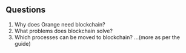 ## Questions
1. Why does Orange need blockchain?
2. What problems does blockchain solve?
3. Which processes can be moved to blockchain?
...(more as per the guide)